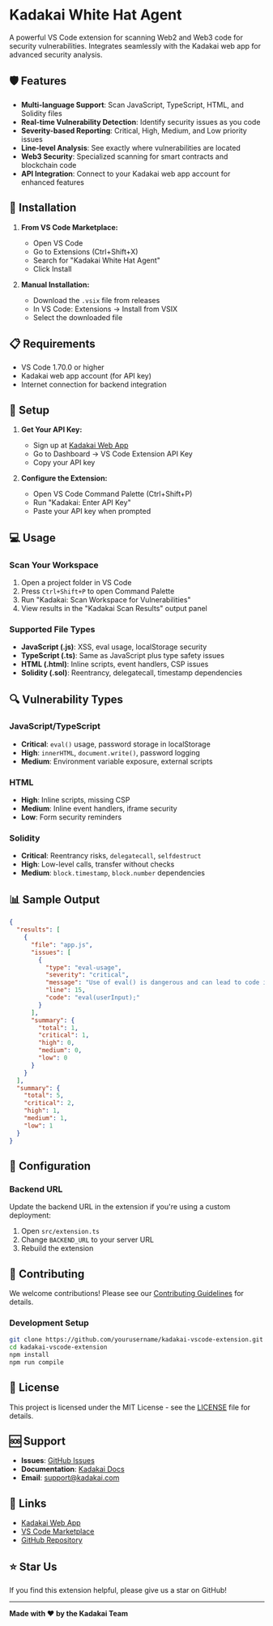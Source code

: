 # Kadakai White Hat Agent

A powerful VS Code extension for scanning Web2 and Web3 code for security vulnerabilities. Integrates seamlessly with the Kadakai web app for advanced security analysis.

## 🛡️ Features

- **Multi-language Support**: Scan JavaScript, TypeScript, HTML, and Solidity files
- **Real-time Vulnerability Detection**: Identify security issues as you code
- **Severity-based Reporting**: Critical, High, Medium, and Low priority issues
- **Line-level Analysis**: See exactly where vulnerabilities are located
- **Web3 Security**: Specialized scanning for smart contracts and blockchain code
- **API Integration**: Connect to your Kadakai web app account for enhanced features

## 🚀 Installation

1. **From VS Code Marketplace:**
   - Open VS Code
   - Go to Extensions (Ctrl+Shift+X)
   - Search for "Kadakai White Hat Agent"
   - Click Install

2. **Manual Installation:**
   - Download the `.vsix` file from releases
   - In VS Code: Extensions → Install from VSIX
   - Select the downloaded file

## 📋 Requirements

- VS Code 1.70.0 or higher
- Kadakai web app account (for API key)
- Internet connection for backend integration

## 🔧 Setup

1. **Get Your API Key:**
   - Sign up at [Kadakai Web App](https://your-app-url.com)
   - Go to Dashboard → VS Code Extension API Key
   - Copy your API key

2. **Configure the Extension:**
   - Open VS Code Command Palette (Ctrl+Shift+P)
   - Run "Kadakai: Enter API Key"
   - Paste your API key when prompted

## 💻 Usage

### Scan Your Workspace
1. Open a project folder in VS Code
2. Press `Ctrl+Shift+P` to open Command Palette
3. Run "Kadakai: Scan Workspace for Vulnerabilities"
4. View results in the "Kadakai Scan Results" output panel

### Supported File Types
- **JavaScript (.js)**: XSS, eval usage, localStorage security
- **TypeScript (.ts)**: Same as JavaScript plus type safety issues
- **HTML (.html)**: Inline scripts, event handlers, CSP issues
- **Solidity (.sol)**: Reentrancy, delegatecall, timestamp dependencies

## 🔍 Vulnerability Types

### JavaScript/TypeScript
- **Critical**: `eval()` usage, password storage in localStorage
- **High**: `innerHTML`, `document.write()`, password logging
- **Medium**: Environment variable exposure, external scripts

### HTML
- **High**: Inline scripts, missing CSP
- **Medium**: Inline event handlers, iframe security
- **Low**: Form security reminders

### Solidity
- **Critical**: Reentrancy risks, `delegatecall`, `selfdestruct`
- **High**: Low-level calls, transfer without checks
- **Medium**: `block.timestamp`, `block.number` dependencies

## 📊 Sample Output

```json
{
  "results": [
    {
      "file": "app.js",
      "issues": [
        {
          "type": "eval-usage",
          "severity": "critical",
          "message": "Use of eval() is dangerous and can lead to code injection",
          "line": 15,
          "code": "eval(userInput);"
        }
      ],
      "summary": {
        "total": 1,
        "critical": 1,
        "high": 0,
        "medium": 0,
        "low": 0
      }
    }
  ],
  "summary": {
    "total": 5,
    "critical": 2,
    "high": 1,
    "medium": 1,
    "low": 1
  }
}
```

## 🔧 Configuration

### Backend URL
Update the backend URL in the extension if you're using a custom deployment:
1. Open `src/extension.ts`
2. Change `BACKEND_URL` to your server URL
3. Rebuild the extension

## 🤝 Contributing

We welcome contributions! Please see our [Contributing Guidelines](CONTRIBUTING.md) for details.

### Development Setup
```bash
git clone https://github.com/yourusername/kadakai-vscode-extension.git
cd kadakai-vscode-extension
npm install
npm run compile
```

## 📝 License

This project is licensed under the MIT License - see the [LICENSE](LICENSE) file for details.

## 🆘 Support

- **Issues**: [GitHub Issues](https://github.com/yourusername/kadakai-vscode-extension/issues)
- **Documentation**: [Kadakai Docs](https://docs.kadakai.com)
- **Email**: support@kadakai.com

## 🔗 Links

- [Kadakai Web App](https://your-app-url.com)
- [VS Code Marketplace](https://marketplace.visualstudio.com/items?itemName=kadakai.kadakai-white-hat-agent)
- [GitHub Repository](https://github.com/yourusername/kadakai-vscode-extension)

## ⭐ Star Us

If you find this extension helpful, please give us a star on GitHub!

---

**Made with ❤️ by the Kadakai Team** 